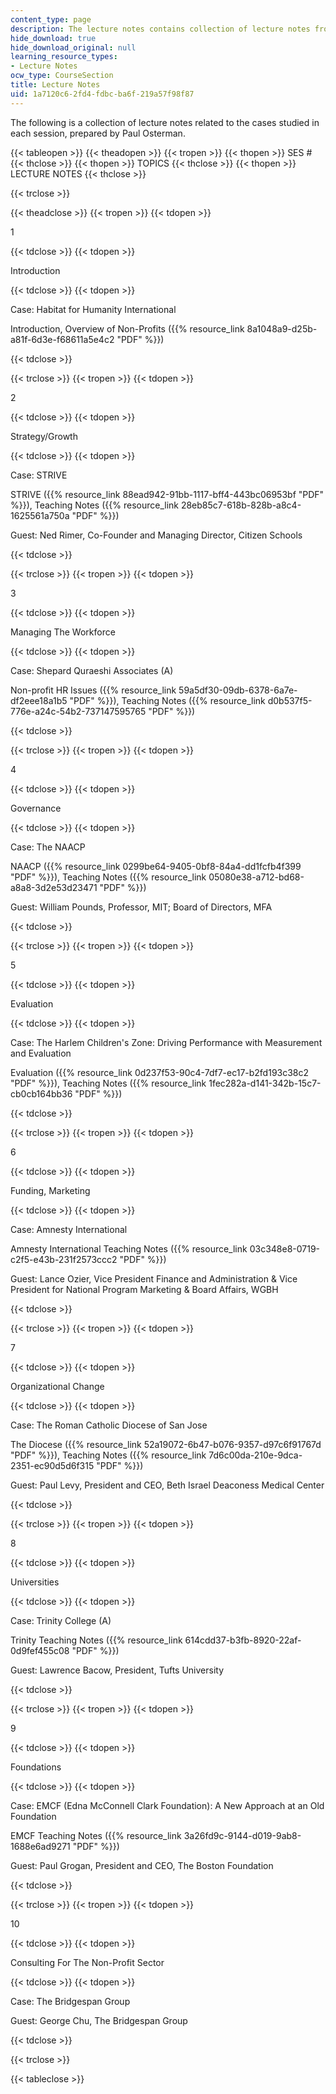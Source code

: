 ```yaml
---
content_type: page
description: The lecture notes contains collection of lecture notes from the course.
hide_download: true
hide_download_original: null
learning_resource_types:
- Lecture Notes
ocw_type: CourseSection
title: Lecture Notes
uid: 1a7120c6-2fd4-fdbc-ba6f-219a57f98f87
---
```


The following is a collection of lecture notes related to the cases studied in each session, prepared by Paul Osterman.

{{< tableopen >}}
{{< theadopen >}}
{{< tropen >}}
{{< thopen >}}
SES #
{{< thclose >}}
{{< thopen >}}
TOPICS
{{< thclose >}}
{{< thopen >}}
LECTURE NOTES
{{< thclose >}}

{{< trclose >}}

{{< theadclose >}}
{{< tropen >}}
{{< tdopen >}}


1


{{< tdclose >}}
{{< tdopen >}}


Introduction


{{< tdclose >}}
{{< tdopen >}}


Case: Habitat for Humanity International

Introduction, Overview of Non-Profits ({{% resource_link 8a1048a9-d25b-a81f-6d3e-f68611a5e4c2 "PDF" %}})


{{< tdclose >}}

{{< trclose >}}
{{< tropen >}}
{{< tdopen >}}


2


{{< tdclose >}}
{{< tdopen >}}


Strategy/Growth


{{< tdclose >}}
{{< tdopen >}}


Case: STRIVE

STRIVE ({{% resource_link 88ead942-91bb-1117-bff4-443bc06953bf "PDF" %}}), Teaching Notes ({{% resource_link 28eb85c7-618b-828b-a8c4-1625561a750a "PDF" %}})

Guest: Ned Rimer, Co-Founder and Managing Director, Citizen Schools


{{< tdclose >}}

{{< trclose >}}
{{< tropen >}}
{{< tdopen >}}


3


{{< tdclose >}}
{{< tdopen >}}


Managing The Workforce


{{< tdclose >}}
{{< tdopen >}}


Case: Shepard Quraeshi Associates (A)

Non-profit HR Issues ({{% resource_link 59a5df30-09db-6378-6a7e-df2eee18a1b5 "PDF" %}}), Teaching Notes ({{% resource_link d0b537f5-776e-a24c-54b2-737147595765 "PDF" %}})


{{< tdclose >}}

{{< trclose >}}
{{< tropen >}}
{{< tdopen >}}


4


{{< tdclose >}}
{{< tdopen >}}


Governance


{{< tdclose >}}
{{< tdopen >}}


Case: The NAACP

NAACP ({{% resource_link 0299be64-9405-0bf8-84a4-dd1fcfb4f399 "PDF" %}}), Teaching Notes ({{% resource_link 05080e38-a712-bd68-a8a8-3d2e53d23471 "PDF" %}})

Guest: William Pounds, Professor, MIT; Board of Directors, MFA


{{< tdclose >}}

{{< trclose >}}
{{< tropen >}}
{{< tdopen >}}


5


{{< tdclose >}}
{{< tdopen >}}


Evaluation


{{< tdclose >}}
{{< tdopen >}}


Case: The Harlem Children's Zone: Driving Performance with Measurement and Evaluation

Evaluation ({{% resource_link 0d237f53-90c4-7df7-ec17-b2fd193c38c2 "PDF" %}}), Teaching Notes ({{% resource_link 1fec282a-d141-342b-15c7-cb0cb164bb36 "PDF" %}})


{{< tdclose >}}

{{< trclose >}}
{{< tropen >}}
{{< tdopen >}}


6


{{< tdclose >}}
{{< tdopen >}}


Funding, Marketing


{{< tdclose >}}
{{< tdopen >}}


Case: Amnesty International

Amnesty International Teaching Notes ({{% resource_link 03c348e8-0719-c2f5-e43b-231f2573ccc2 "PDF" %}})

Guest: Lance Ozier, Vice President Finance and Administration & Vice President for National Program Marketing & Board Affairs, WGBH


{{< tdclose >}}

{{< trclose >}}
{{< tropen >}}
{{< tdopen >}}


7


{{< tdclose >}}
{{< tdopen >}}


Organizational Change


{{< tdclose >}}
{{< tdopen >}}


Case: The Roman Catholic Diocese of San Jose

The Diocese ({{% resource_link 52a19072-6b47-b076-9357-d97c6f91767d "PDF" %}}), Teaching Notes ({{% resource_link 7d6c00da-210e-9dca-2351-ec90d5d6f315 "PDF" %}})

Guest: Paul Levy, President and CEO, Beth Israel Deaconess Medical Center


{{< tdclose >}}

{{< trclose >}}
{{< tropen >}}
{{< tdopen >}}


8


{{< tdclose >}}
{{< tdopen >}}


Universities


{{< tdclose >}}
{{< tdopen >}}


Case: Trinity College (A)

Trinity Teaching Notes ({{% resource_link 614cdd37-b3fb-8920-22af-0d9fef455c08 "PDF" %}})

Guest: Lawrence Bacow, President, Tufts University


{{< tdclose >}}

{{< trclose >}}
{{< tropen >}}
{{< tdopen >}}


9


{{< tdclose >}}
{{< tdopen >}}


Foundations


{{< tdclose >}}
{{< tdopen >}}


Case: EMCF (Edna McConnell Clark Foundation): A New Approach at an Old Foundation

EMCF Teaching Notes ({{% resource_link 3a26fd9c-9144-d019-9ab8-1688e6ad9271 "PDF" %}})

Guest: Paul Grogan, President and CEO, The Boston Foundation


{{< tdclose >}}

{{< trclose >}}
{{< tropen >}}
{{< tdopen >}}


10


{{< tdclose >}}
{{< tdopen >}}


Consulting For The Non-Profit Sector


{{< tdclose >}}
{{< tdopen >}}


Case: The Bridgespan Group

Guest: George Chu, The Bridgespan Group


{{< tdclose >}}

{{< trclose >}}

{{< tableclose >}}